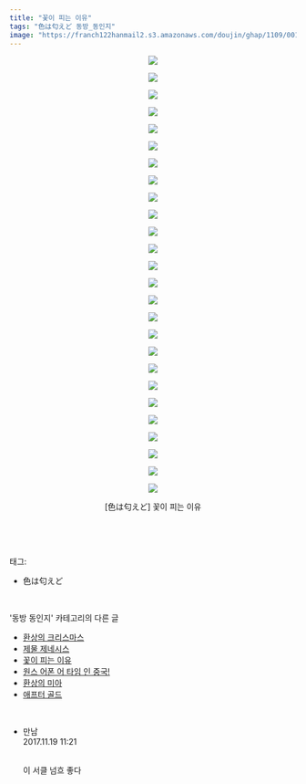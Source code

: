 ```yaml
---
title: "꽃이 피는 이유"
tags: "色は匂えど 동방_동인지"
image: "https://franch122hanmail2.s3.amazonaws.com/doujin/ghap/1109/001.jpg"
---
```

<div class="article">
<p style="text-align: center; clear: none; float: none;"><img src="{{ site.imgserver6 }}/ghap/1109/001.jpg"/></p>
<p style="text-align: center; clear: none; float: none;"><img src="{{ site.imgserver6 }}/ghap/1109/002.jpg"/></p>
<p style="text-align: center; clear: none; float: none;"><img src="{{ site.imgserver6 }}/ghap/1109/003.jpg"/></p>
<p style="text-align: center; clear: none; float: none;"><img src="{{ site.imgserver6 }}/ghap/1109/004.jpg"/></p>
<p style="text-align: center; clear: none; float: none;"><img src="{{ site.imgserver6 }}/ghap/1109/005.jpg"/></p>
<p style="text-align: center; clear: none; float: none;"><img src="{{ site.imgserver6 }}/ghap/1109/006.jpg"/></p>
<p style="text-align: center; clear: none; float: none;"><img src="{{ site.imgserver6 }}/ghap/1109/007.jpg"/></p>
<p style="text-align: center; clear: none; float: none;"><img src="{{ site.imgserver6 }}/ghap/1109/008.jpg"/></p>
<p style="text-align: center; clear: none; float: none;"><img src="{{ site.imgserver6 }}/ghap/1109/009.jpg"/></p>
<p style="text-align: center; clear: none; float: none;"><img src="{{ site.imgserver6 }}/ghap/1109/010.jpg"/></p>
<p style="text-align: center; clear: none; float: none;"><img src="{{ site.imgserver6 }}/ghap/1109/011.jpg"/></p>
<p style="text-align: center; clear: none; float: none;"><img src="{{ site.imgserver6 }}/ghap/1109/012.jpg"/></p>
<p style="text-align: center; clear: none; float: none;"><img src="{{ site.imgserver6 }}/ghap/1109/013.jpg"/></p>
<p style="text-align: center; clear: none; float: none;"><img src="{{ site.imgserver6 }}/ghap/1109/014.jpg"/></p>
<p style="text-align: center; clear: none; float: none;"><img src="{{ site.imgserver6 }}/ghap/1109/015.jpg"/></p>
<p style="text-align: center; clear: none; float: none;"><img src="{{ site.imgserver6 }}/ghap/1109/016.jpg"/></p>
<p style="text-align: center; clear: none; float: none;"><img src="{{ site.imgserver6 }}/ghap/1109/017.jpg"/></p>
<p style="text-align: center; clear: none; float: none;"><img src="{{ site.imgserver6 }}/ghap/1109/018.jpg"/></p>
<p style="text-align: center; clear: none; float: none;"><img src="{{ site.imgserver6 }}/ghap/1109/019.jpg"/></p>
<p style="text-align: center; clear: none; float: none;"><img src="{{ site.imgserver6 }}/ghap/1109/020.jpg"/></p>
<p style="text-align: center; clear: none; float: none;"><img src="{{ site.imgserver6 }}/ghap/1109/021.jpg"/></p>
<p style="text-align: center; clear: none; float: none;"><img src="{{ site.imgserver6 }}/ghap/1109/022.jpg"/></p>
<p style="text-align: center; clear: none; float: none;"><img src="{{ site.imgserver6 }}/ghap/1109/023.jpg"/></p>
<p style="text-align: center; clear: none; float: none;"><img src="{{ site.imgserver6 }}/ghap/1109/024.jpg"/></p>
<p style="text-align: center; clear: none; float: none;"><img src="{{ site.imgserver6 }}/ghap/1109/025.jpg"/></p>
<p style="text-align: center; clear: none; float: none;"><img src="{{ site.imgserver6 }}/ghap/1109/026.jpg"/></p>
<p style="text-align: center; clear: none; float: none;">[色は匂えど] 꽃이 피는 이유</p>
<p><br/></p>
</div><br/>
<div class="tagTrail">
<p>태그: </p>
<ul>
<li>色は匂えど</li>
</ul>
</div><br/>
<div class="another">
<p>'동방 동인지' 카테고리의 다른 글</p>
<ul>
<li><a href="/ghap_1113">환상의 크리스마스</a></li>
<li><a href="/ghap_1111">제물 제네시스</a></li>
<li><a href="/ghap_1109">꽃이 피는 이유</a></li>
<li><a href="/ghap_1108">원스 어폰 어 타임 인 중국!</a></li>
<li><a href="/ghap_1107">환상의 미아</a></li>
<li><a href="/ghap_1106">애프터 골드</a></li>
</ul>
</div><br/>
<div class="cb_module cb_fluid">
<div class="cb_wrt cb_profile">
<div class="comment">
<ul>
<li class="cb_thumb_off" id="comment15132456">
<div class="cb_comment_area">
<div class="cb_info_area">
<div class="cb_section">
<span class="cb_nick_name">만남</span>
</div>
<div class="cb_section">
<span class="cb_date">2017.11.19 11:21 </span>
</div>
</div>
<div class="cb_dsc_comment">
<p class="cb_dsc">
<br/>
이 서클 넘흐 좋다
										</p>
</div>
</div></li>
</ul>
</div>
</div><!-- commentList close -->
</div><br/>
